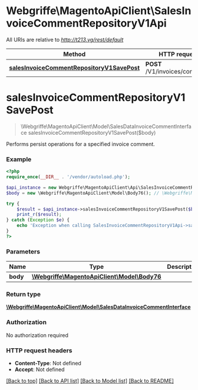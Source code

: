 # Webgriffe\MagentoApiClient\SalesInvoiceCommentRepositoryV1Api

All URIs are relative to *http://t213.vg/rest/default*

Method | HTTP request | Description
------------- | ------------- | -------------
[**salesInvoiceCommentRepositoryV1SavePost**](SalesInvoiceCommentRepositoryV1Api.md#salesInvoiceCommentRepositoryV1SavePost) | **POST** /V1/invoices/comments | 


# **salesInvoiceCommentRepositoryV1SavePost**
> \Webgriffe\MagentoApiClient\Model\SalesDataInvoiceCommentInterface salesInvoiceCommentRepositoryV1SavePost($body)



Performs persist operations for a specified invoice comment.

### Example
```php
<?php
require_once(__DIR__ . '/vendor/autoload.php');

$api_instance = new Webgriffe\MagentoApiClient\Api\SalesInvoiceCommentRepositoryV1Api();
$body = new \Webgriffe\MagentoApiClient\Model\Body76(); // \Webgriffe\MagentoApiClient\Model\Body76 | 

try {
    $result = $api_instance->salesInvoiceCommentRepositoryV1SavePost($body);
    print_r($result);
} catch (Exception $e) {
    echo 'Exception when calling SalesInvoiceCommentRepositoryV1Api->salesInvoiceCommentRepositoryV1SavePost: ', $e->getMessage(), PHP_EOL;
}
?>
```

### Parameters

Name | Type | Description  | Notes
------------- | ------------- | ------------- | -------------
 **body** | [**\Webgriffe\MagentoApiClient\Model\Body76**](../Model/\Webgriffe\MagentoApiClient\Model\Body76.md)|  | [optional]

### Return type

[**\Webgriffe\MagentoApiClient\Model\SalesDataInvoiceCommentInterface**](../Model/SalesDataInvoiceCommentInterface.md)

### Authorization

No authorization required

### HTTP request headers

 - **Content-Type**: Not defined
 - **Accept**: Not defined

[[Back to top]](#) [[Back to API list]](../../README.md#documentation-for-api-endpoints) [[Back to Model list]](../../README.md#documentation-for-models) [[Back to README]](../../README.md)

